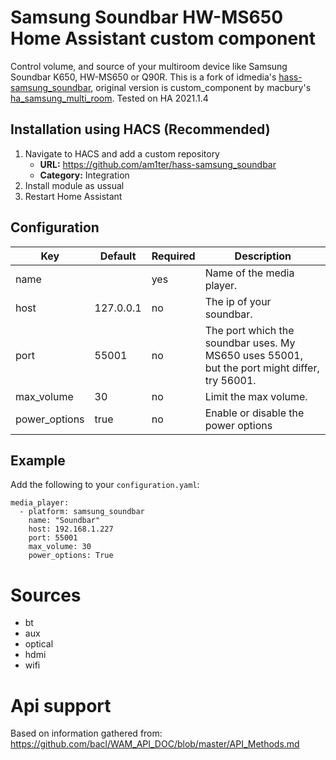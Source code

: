 Samsung Soundbar HW-MS650 Home Assistant custom component
============
Control volume, and source of your multiroom device like Samsung Soundbar K650, HW-MS650 or Q90R. 
This is a fork of idmedia's [hass-samsung_soundbar](https://github.com/idmedia/hass-samsung_soundbar), original version is custom_component by macbury's [ha_samsung_multi_room](https://github.com/macbury/ha_samsung_multi_room). Tested on HA 2021.1.4

## Installation using HACS (Recommended)
1. Navigate to HACS and add a custom repository  
    * **URL:** https://github.com/am1ter/hass-samsung_soundbar
    * **Category:** Integration
2. Install module as ussual
3. Restart Home Assistant

## Configuration
| Key | Default | Required | Description
| --- | --- | --- | ---
| name | | yes | Name of the media player.
| host | 127.0.0.1 | no | The ip of your soundbar.
| port | 55001 | no | The port which the soundbar uses. My MS650 uses 55001, but the port might differ, try 56001.
| max_volume | 30 | no | Limit the max volume.
| power_options | true | no | Enable or disable the power options

## Example
Add the following to your `configuration.yaml`:
```
media_player:
  - platform: samsung_soundbar
    name: "Soundbar"
    host: 192.168.1.227
    port: 55001
    max_volume: 30
    power_options: True
```

# Sources

* bt
* aux
* optical
* hdmi
* wifi

# Api support
Based on information gathered from: https://github.com/bacl/WAM_API_DOC/blob/master/API_Methods.md

